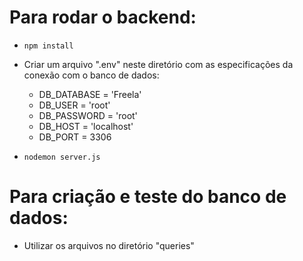 # Para rodar o backend:

- `npm install`

- Criar um arquivo ".env" neste diretório com as especificações da conexão com o banco de dados:

    - DB_DATABASE = 'Freela'
    - DB_USER = 'root'
    - DB_PASSWORD = 'root'
    - DB_HOST = 'localhost'
    - DB_PORT = 3306
    
- `nodemon server.js`

# Para criação e teste do banco de dados:

- Utilizar os arquivos no diretório "queries"